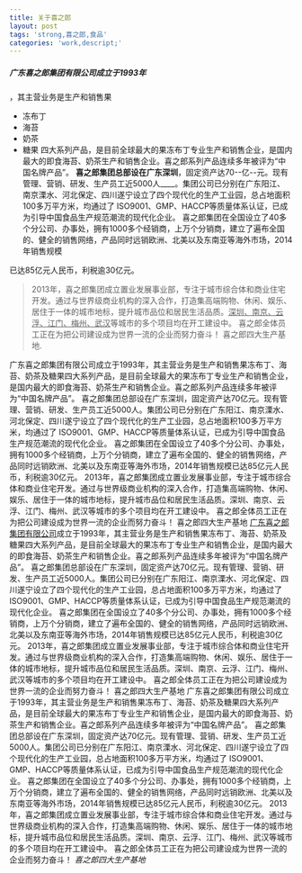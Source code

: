 ```yaml
---
title: 关于喜之郎
layout: post
tags: 'strong,喜之郎,食品'
categories: 'work,descript;'
---
```

##### 广东喜之郎集团有限公司成立于1993年

，其主营业务是生产和销售果
* 冻布丁
* 海苔
* 奶茶
* 糖果
四大系列产品，是目前全球最大的果冻布丁专业生产和销售企业，是国内最大的即食海苔、奶茶生产和销售企业。喜之郎系列产品连续多年被评为“中国名牌产品”。
__喜之郎集团总部设在广东深圳__，固定资产达70--亿--元。现有管理、营销、研发、生产员工近5000人____。集团公司已分别在广东阳江、南京溧水、河北保定、四川遂宁设立了四个现代化的生产工业园，总占地面积100多万平方米，均通过了 ISO9001、GMP、HACCP等质量体系认证，已成为引导中国食品生产规范潮流的现代化企业。
喜之郎集团在全国设立了40多个分公司、办事处，拥有1000多个经销商，上万个分销商，建立了遍布全国的、健全的销售网络，产品同时远销欧洲、北美以及东南亚等海外市场，2014年销售规模

已达85亿元人民币，利税逾30亿元。

> 2013年，喜之郎集团成立置业发展事业部，专注于城市综合体和商业住宅开发。通过与世界级商业机构的深入合作，打造集高端购物、休闲、娱乐、居住于一体的城市地标，提升城市品位和居民生活品质。<u>深圳、南京、云浮、江门、梅州、武汉</u>等城市的多个项目均在开工建设中。
喜之郎全体员工正在为把公司建设成为世界一流的企业而努力奋斗！
喜之郎四大生产基地.

广东喜之郎集团有限公司成立于1993年，其主营业务是生产和销售果冻布丁、海苔、奶茶及糖果四大系列产品，是目前全球最大的果冻布丁专业生产和销售企业，是国内最大的即食海苔、奶茶生产和销售企业。喜之郎系列产品连续多年被评为“中国名牌产品”。 喜之郎集团总部设在广东深圳，固定资产达70亿元。现有管理、营销、研发、生产员工近5000人。集团公司已分别在广东阳江、南京溧水、河北保定、四川遂宁设立了四个现代化的生产工业园，总占地面积100多万平方米，均通过了 ISO9001、GMP、HACCP等质量体系认证，已成为引导中国食品生产规范潮流的现代化企业。 喜之郎集团在全国设立了40多个分公司、办事处，拥有1000多个经销商，上万个分销商，建立了遍布全国的、健全的销售网络，产品同时远销欧洲、北美以及东南亚等海外市场，2014年销售规模已达85亿元人民币，利税逾30亿元。 2013年，喜之郎集团成立置业发展事业部，专注于城市综合体和商业住宅开发。通过与世界级商业机构的深入合作，打造集高端购物、休闲、娱乐、居住于一体的城市地标，提升城市品位和居民生活品质。深圳、南京、云浮、江门、梅州、武汉等城市的多个项目均在开工建设中。 喜之郎全体员工正在为把公司建设成为世界一流的企业而努力奋斗！ 喜之郎四大生产基地
[广东喜之郎集团有限公司](http://www.strongfood.com.cn/)成立于1993年，其主营业务是生产和销售果冻布丁、海苔、奶茶及糖果四大系列产品，是目前全球最大的果冻布丁专业生产和销售企业，是国内最大的即食海苔、奶茶生产和销售企业。喜之郎系列产品连续多年被评为“中国名牌产品”。 喜之郎集团总部设在广东深圳，固定资产达70亿元。现有管理、营销、研发、生产员工近5000人。集团公司已分别在广东阳江、南京溧水、河北保定、四川遂宁设立了四个现代化的生产工业园，总占地面积100多万平方米，均通过了 ISO9001、GMP、HACCP等质量体系认证，已成为引导中国食品生产规范潮流的现代化企业。 喜之郎集团在全国设立了40多个分公司、办事处，拥有1000多个经销商，上万个分销商，建立了遍布全国的、健全的销售网络，产品同时远销欧洲、北美以及东南亚等海外市场，2014年销售规模已达85亿元人民币，利税逾30亿元。 2013年，喜之郎集团成立置业发展事业部，专注于城市综合体和商业住宅开发。通过与世界级商业机构的深入合作，打造集高端购物、休闲、娱乐、居住于一体的城市地标，提升城市品位和居民生活品质。深圳、南京、云浮、江门、梅州、武汉等城市的多个项目均在开工建设中。 喜之郎全体员工正在为把公司建设成为世界一流的企业而努力奋斗！ 喜之郎四大生产基地
广东喜之郎集团有限公司成立于1993年，其主营业务是生产和销售果冻布丁、海苔、奶茶及糖果四大系列产品，是目前全球最大的果冻布丁专业生产和销售企业，是国内最大的即食海苔、奶茶生产和销售企业。喜之郎系列产品连续多年被评为“中国名牌产品”。 喜之郎集团总部设在广东深圳，固定资产达70亿元。现有管理、营销、研发、生产员工近5000人。集团公司已分别在广东阳江、南京溧水、河北保定、四川遂宁设立了四个现代化的生产工业园，总占地面积100多万平方米，均通过了 ISO9001、GMP、HACCP等质量体系认证，已成为引导中国食品生产规范潮流的现代化企业。 喜之郎集团在全国设立了40多个分公司、办事处，拥有1000多个经销商，上万个分销商，建立了遍布全国的、健全的销售网络，产品同时远销欧洲、北美以及东南亚等海外市场，2014年销售规模已达85亿元人民币，利税逾30亿元。 2013年，喜之郎集团成立置业发展事业部，专注于城市综合体和商业住宅开发。通过与世界级商业机构的深入合作，打造集高端购物、休闲、娱乐、居住于一体的城市地标，提升城市品位和居民生活品质。深圳、南京、云浮、江门、梅州、武汉等城市的多个项目均在开工建设中。 喜之郎全体员工正在为把公司建设成为世界一流的企业而努力奋斗！ *喜之郎四大生产基地*